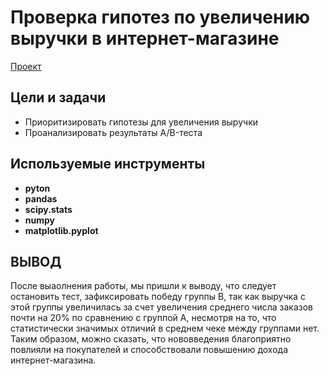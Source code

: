 # Проверка гипотез по увеличению выручки в интернет-магазине
[Проект]()


## Цели и задачи
- Приоритизировать гипотезы для увеличения выручки
- Проанализировать результаты A/B-теста


## Используемые инструменты
- **pyton**
- **pandas**
- **scipy.stats**
- **numpy**
- **matplotlib.pyplot**


## ВЫВОД
После выаолнения работы, мы пришли к выводу, что следует остановить тест, зафиксировать победу группы В, так как выручка с этой группы увеличилась за счет увеличения среднего числа заказов почти на 20% по сравнению с группой А, несмотря на то, что статистически значимых отличий в среднем чеке между группами нет. Таким образом, можно сказать, что нововведения благоприятно повлияли на покупателей и способствовали повышению дохода интернет-магазина.
